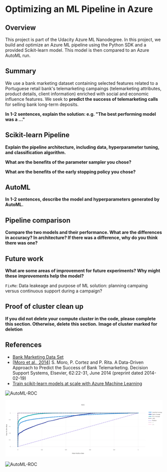# Optimizing an ML Pipeline in Azure

## Overview
This project is part of the Udacity Azure ML Nanodegree.
In this project, we build and optimize an Azure ML pipeline using the Python SDK and a provided Scikit-learn model.
This model is then compared to an Azure AutoML run.

## Summary
We use a bank marketing dataset containing selected features related to a Portuguese retail bank's telemarketing campaings
(telemarketing attributes, product details, client information) enriched with social and economic influence features. We seek to 
**predict the success of telemarketing calls** for selling bank long-term deposits.

**In 1-2 sentences, explain the solution: e.g. "The best performing model was a ..."**

## Scikit-learn Pipeline
**Explain the pipeline architecture, including data, hyperparameter tuning, and classification algorithm.**

**What are the benefits of the parameter sampler you chose?**

**What are the benefits of the early stopping policy you chose?**

## AutoML
**In 1-2 sentences, describe the model and hyperparameters generated by AutoML.**

## Pipeline comparison
**Compare the two models and their performance. What are the differences in accuracy? In architecture? If there was a difference, why do you think there was one?**

## Future work
**What are some areas of improvement for future experiments? Why might these improvements help the model?**

`FixMe`: Data leakeage and purpose of ML solution: planning campaing versus continuous support during a campaign?

## Proof of cluster clean up
**If you did not delete your compute cluster in the code, please complete this section. Otherwise, delete this section.**
**Image of cluster marked for deletion**

## References
+ [Bank Marketing Data Set](https://archive.ics.uci.edu/ml/datasets/Bank+Marketing)
+ [\[Moro et al., 2014\]](https://core.ac.uk/download/pdf/55631291.pdf) S. Moro, P. Cortez and P. Rita. A Data-Driven Approach to Predict the Success of Bank Telemarketing. Decision Support Systems, Elsevier, 62:22-31, June 2014 (preprint dated 2014-02-19)
+ [Train scikit-learn models at scale with Azure Machine Learning](https://docs.microsoft.com/en-us/azure/machine-learning/how-to-train-scikit-learn?view=azure-ml-py)

![AutoML-ROC](https://raw.githubusercontent.com/lustraka/nd00333_AZMLND_Optimizing_a_Pipeline_in_Azure-Starter_Files/master/img/AML-AutoML-ROC.png?raw=true)

![AutoML-ROC](img/AML-AutoML-ROC.png?raw=true)

![AutoML-ROC](https://github.com/lustraka/nd00333_AZMLND_Optimizing_a_Pipeline_in_Azure-Starter_Files/blob/master/img/AML-AutoML-ROC.png?raw=true)
